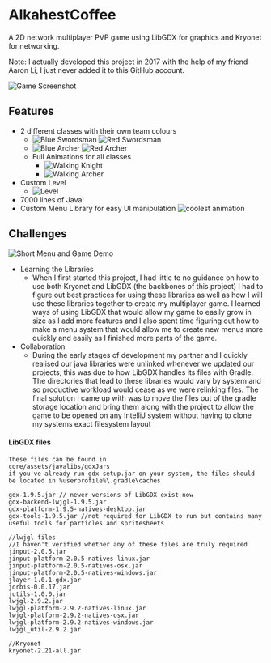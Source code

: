 # AlkahestCoffee
A 2D network multiplayer PVP game using LibGDX for graphics and Kryonet for networking.

Note: I actually developed this project in 2017 with the help of my friend Aaron Li, I just never added it to this GitHub account. 

![Game Screenshot](readme_data/game_screenshot.png)

## Features

- 2 different classes with their own team colours
    - ![Blue Swordsman](core/assets/SpriteSheets/sprites/KnightSprites/Idle/Blue/ilbpk_0.png) ![Red Swordsman](core/assets/SpriteSheets/sprites/KnightSprites/Idle/Red/ilrpk_0.png)
    - ![Blue Archer](core/assets/SpriteSheets/sprites/ArcherSprites/Idle/Blue/ilbpa_0.png) ![Red Archer](core/assets/SpriteSheets/sprites/ArcherSprites/Idle/Red/ilrpa_0.png)
    - Full Animations for all classes
        - ![Walking Knight](readme_data/knightwalk.gif)
        - ![Walking Archer](readme_data/archerwalk.gif)
- Custom Level
    - ![Level](core/assets/pixmapVisual.png)
- 7000 lines of Java!
- Custom Menu Library for easy UI manipulation
![coolest animation](readme_data/menuAssembly.gif)

## Challenges
![Short Menu and Game Demo](readme_data/gamedemo.gif)

- Learning the Libraries
  - When I first started this project, I had little to no guidance on how to use both Kryonet and LibGDX (the backbones of this project)
I had to figure out best practices for using these libraries as well as how I will use these libraries together to create my multiplayer game.
I learned ways of using LibGDX that would allow my game to easily grow in size as I add more features and I also spent time figuring out how
to make a menu system that would allow me to create new menus more quickly and easily as I finished more parts of the game.
- Collaboration
  - During the early stages of development my partner and I quickly realised our java libraries were unlinked whenever we updated our projects,
  this was due to how LibGDX handles its files with Gradle. The directories that lead to these libraries would vary by system and so productive workload
  would cease as we were relinking files. The final solution I came up with was to move the files out of the gradle storage location and bring them along with
  the project to allow the game to be opened on any IntelliJ system without having to clone my systems exact filesystem layout

#### LibGDX files
```
These files can be found in
core/assets/javalibs/gdxJars
if you've already run gdx-setup.jar on your system, the files should be located in %userprofile%\.gradle\caches

gdx-1.9.5.jar // newer versions of LibGDX exist now
gdx-backend-lwjgl-1.9.5.jar
gdx-platform-1.9.5-natives-desktop.jar
gdx-tools-1.9.5.jar //not required for LibGDX to run but contains many useful tools for particles and spritesheets

//lwjgl files
//I haven't verified whether any of these files are truly required
jinput-2.0.5.jar
jinput-platform-2.0.5-natives-linux.jar
jinput-platform-2.0.5-natives-osx.jar
jinput-platform-2.0.5-natives-windows.jar
jlayer-1.0.1-gdx.jar
jorbis-0.0.17.jar
jutils-1.0.0.jar
lwjgl-2.9.2.jar
lwjgl-platform-2.9.2-natives-linux.jar
lwjgl-platform-2.9.2-natives-osx.jar
lwjgl-platform-2.9.2-natives-windows.jar
lwjgl_util-2.9.2.jar

//Kryonet
kryonet-2.21-all.jar
```
